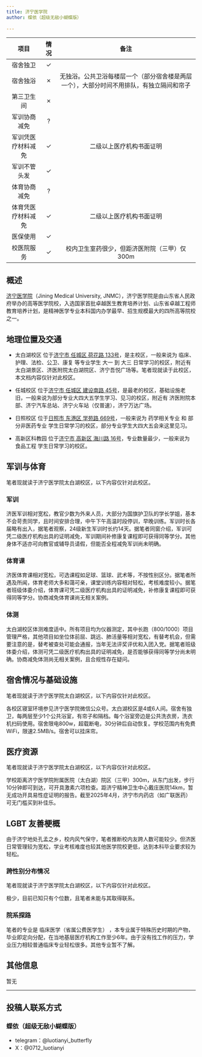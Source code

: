 ```yaml
---
title: 济宁医学院
author: 蝶依（超级无敌小蝴蝶版）
  
---
```


|        项目        | 情况 |     备注     |
| :----------------: | :--: | :----------: |
|      宿舍独卫      |  ✓  |			 |
|      宿舍独浴      |  ✗   |  无独浴。公共卫浴每楼层一个（部分宿舍楼是两层一个），大部分时间不用排队，有独立隔间和帘子            |
|     第三卫生间     |  ✗   |              |
|    军训协商减免    |  ?   |              |
| 军训凭医疗材料减免 |  ✓   |   二级以上医疗机构书面证明  |
|    军训不管头发    |  ✓   | 			 |
|    体育协商减免    |  ?   |              |
| 体育凭医疗材料减免 |  ✓   |  二级以上医疗机构书面证明   |
|      医保使用      |  ✓   |  						  |
|     校医院服务     |  ✓   |校内卫生室药很少，但距济医附院（三甲）仅300m|


## 概述

[济宁医学院](https://www.jnmc.edu.cn/)（Jining Medical University, JNMC），济宁医学院是由山东省人民政府举办的高等医学院校，入选国家首批卓越医生教育培养计划、山东省卓越工程师教育培养计划，是精神医学专业本科国内办学最早、招生规模最大的四所高等院校之一。

## 地理位置及交通

- 太白湖校区 位于[济宁市 任城区 荷花路 133号](https://ditu.amap.com/place/B02190AXWJ)，是主校区，一般来说为 临床、护理、法检、公卫、康复 等专业学生 大一 到 大三 日常学习的校区，附近有 太白湖景区、济医附院太白湖院区、济宁吾悦广场等。笔者现就读于此校区，本文档内容仅针对此校区。

- 任城校区 位于[济宁市 任城区 建设南路 45号](https://ditu.amap.com/place/B0219057F4)，是最老的校区，基础设施老旧，一般来说为部分专业大四大五学生学习、见习的校区，附近有 济医附院本部、济宁汽车总站、济宁火车站（仅普速），济宁万达广场。

- 日照校区 位于[日照市 东港区 学苑路 669号](https://ditu.amap.com/place/B027902TGV)，一般来说为 药学相关专业 和 部分非医药专业 学生日常学习的校区，部分专业学生大四大五会来这里见习。

- 高新区科教园 位于[济宁市 高新区 海川路 16号](https://ditu.amap.com/place/B0FFG6XUKZ)，专业数量最少，一般来说为 食品工程 学生日常学习的校区。

## 军训与体育

笔者现就读于济宁医学院太白湖校区，以下内容仅针对此校区。

### 军训

济医军训相对宽松，教官少数为外来人员，大部分为国旗护卫队的学长学姐，基本不会苛责同学，且时间安排合理，中午下午高温时段停训，早晚训练。军训时长各届略有出入，据笔者观察，24级新生军训时长约14天。据笔者同窗介绍，军训可凭二级医疗机构出具的证明减免，军训期间补修康复课程即可获得同等学分。其他身体不适亦可向教官或辅导员请假，但能否全程减免军训尚未明确。

### 体育课

济医体育课相对宽松，可选课程如足球、篮球、武术等，不按性别区分。据笔者所遇及所闻，体育老师大多和蔼可亲，课堂训练内容相对轻松，考核难度较小。据笔者班级体委介绍，体育课可凭二级医疗机构出具的证明减免，补修康复课程即可获得同等学分。协商减免体育课尚无相关案例。

### 体测

太白湖校区体测难度适中。所有项目均为仪器测定，其中长跑（800/1000）项目管理严格，其他项目如坐位体前屈、跳远、肺活量等相对宽松，有替考机会，但需要注意的是，替考被查处可能会通报，当年无法评奖评优和入团入党。据笔者班级体委介绍，体测可凭二级医疗机构出具的证明减免，是否能够获得同等学分尚未明确。协商减免体测尚无相关案例，且合规性存在疑问。

## 宿舍情况与基础设施

笔者现就读于济宁医学院太白湖校区，以下内容仅针对此校区。

各校区寝室环境参见济宁医学院微信公众号。太白湖校区是4或6人间。宿舍有独卫，每两层至少1个公共浴室，有帘子和隔档。每个浴室旁边是公共洗衣房，洗衣机扫码使用。宿舍限电800w，超载断电，30分钟后自动恢复。学校范围内有免费WiFi，限速2.5MB/s。宿舍可以挂床帘。

## 医疗资源

笔者现就读于济宁医学院太白湖校区，以下内容仅针对此校区。

学校距离济宁医学院附属医院（太白湖）院区（三甲）300m，从东门出发，步行10分钟即可到达，可开具激素六项检查。距济宁精神卫生中心戴庄医院14km，暂无成功开具易性症证明的报告。截至2025年4月，济宁市内药店（如广联医药）可无门槛买到补佳乐。

## LGBT 友善梗概

由于济宁地处孔孟之乡，校内风气保守，笔者推断校内友跨人数可能较少。但济医日常管理较为宽松，学业考核难度也较其他医学院校更低，达到本科毕业要求较为轻松。

### 跨性别分布情况

笔者现就读于济宁医学院太白湖校区，以下内容仅针对此校区。

极少，目前已知只有个位数，且笔者未能与其取得联系。

### 院系探路

笔者的专业是 临床医学（省属公费医学生） ，本专业属于特殊历史时期的产物，毕业即定向分配，在当地基层医疗机构工作至少6年。由于没有找工作的压力，学业压力相较普通临床专业轻松很多。其他专业暂不了解。

## 其他信息

暂无

---

## 投稿人联系方式

### 蝶依（超级无敌小蝴蝶版）

- telegram：@luotianyi_butterfly
- X：@0712_luotianyi
